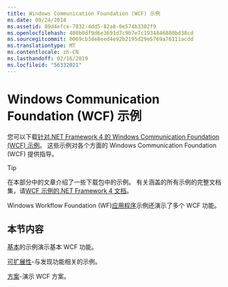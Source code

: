 ```yaml
---
title: Windows Communication Foundation (WCF) 示例
ms.date: 09/24/2018
ms.assetid: 89d4efce-7832-4dd5-82a8-0e574b3302f9
ms.openlocfilehash: 408b0df9d6e3691d7c9b7e7c1934846880bd38cd
ms.sourcegitcommit: 0069cb3de8eed4e92b2195d29e5769a76111acdd
ms.translationtype: MT
ms.contentlocale: zh-CN
ms.lasthandoff: 02/16/2019
ms.locfileid: "56332021"
---
```

# <a name="windows-communication-foundation-wcf-samples"></a>Windows Communication Foundation (WCF) 示例

您可以下载[针对.NET Framework 4 的 Windows Communication Foundation (WCF) 示例](https://go.microsoft.com/fwlink/?LinkId=150780)。 这些示例对各个方面的 Windows Communication Foundation (WCF) 提供指导。
  
> [!TIP]
> 在本部分中的文章介绍了一些下载包中的示例。 有关涵盖的所有示例的完整文档集，请[WCF 示例的.NET Framework 4 文档](https://docs.microsoft.com/previous-versions/dotnet/netframework-4.0/dd483346(v%3dvs.100))。

Windows Workflow Foundation (WF)[应用程序](../../windows-workflow-foundation/samples/application.md)示例还演示了多个 WCF 功能。
  
## <a name="in-this-section"></a>本节内容  

[基本](basic.md)的示例演示基本 WCF 功能。  

[可扩展性](extensibility.md)-与发现功能相关的示例。  

[方案](scenario.md)-演示 WCF 方案。

